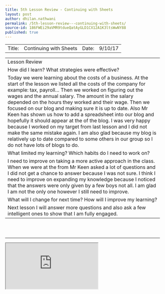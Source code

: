 ```yaml
---
title: 5th Lesson Review - Continuing with Sheets
layout: post
author: dhilan.nathwani
permalink: /5th-lesson-review---continuing-with-sheets/
source-id: 186FWEi29aVMR9tdueQatAyGLD1CX12A1K3ltsWwNY88
published: true
---
```

<table>
  <tr>
    <td>Title:  </td>
    <td> Continuing with Sheets</td>
    <td>Date:   </td>
    <td> 9/10/17</td>
  </tr>
</table>


<table>
  <tr>
    <td>Lesson Review </td>
  </tr>
  <tr>
    <td> How did I learn? What strategies were effective? 
</td>
  </tr>
  <tr>
    <td>Today we were learning about the costs of a business. At the start of the lesson we listed all the costs of the company for example: tax, payroll… Then we worked on figuring out the wages and the annual salary. The amount in the salary depended on the hours they worked and their wage. Then we focused on our blog and making sure it is up to date. Also Mr Keen has shown us how to add a spreadsheet into our blog and hopefully it should appear at the of the blog. I was very happy because I worked on my target from last lesson and I did not make the same mistake again. I am also glad because my blog is relatively up to date compared to some others in our group so I do not have lots of blogs to do.</td>
  </tr>
  <tr>
    <td> What limited my learning? Which habits do I need to work on?
 </td>
  </tr>
  <tr>
    <td>I need to improve on taking a more active approach in the class. When we were at the from Mr Keen asked a lot of questions and I did not get a chance to answer because I was not sure. I think I need to improve on expanding my knowledge because I noticed that the answers were only given by a few boys not all. I am glad I am not the only one however I still need to improve.  </td>
  </tr>
  <tr>
    <td>What will I change for next time? How will I improve my learning?
</td>
  </tr>
  <tr>
    <td>Next lesson I will answer more questions and also ask a few intelligent ones to show that I am fully engaged. </td>
  </tr>
</table>


<br>
<br>
<hr>
<iframe src="https://docs.google.com/spreadsheets/d/e/2PACX-1vTmxNJqCX5Y2uDXpz1h2SgTH_j5eSOm97ypvE_Pcw2YrE4j60sAXtdSDIuQmz_yg3u73GJyo9IeEO_c/pubhtml?widget=true&amp;headers=false"></iframe>

